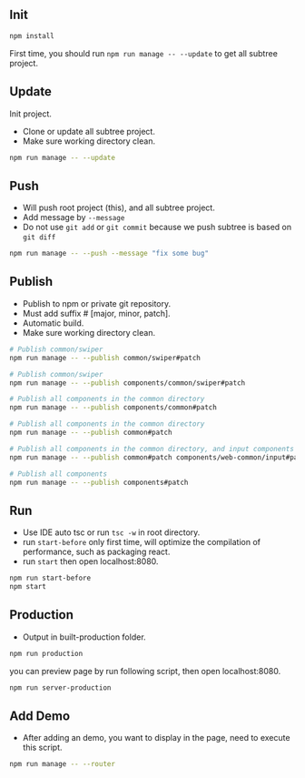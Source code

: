 ## Init

```bash
npm install
```

First time, you should run `npm run manage -- --update` to get all subtree project.

## Update

Init project.

- Clone or update all subtree project.
- Make sure working directory clean.

```bash
npm run manage -- --update
```

## Push

- Will push root project (this), and all subtree project.
- Add message by `--message`
- Do not use `git add` or `git commit` because we push subtree is based on `git diff`

```bash
npm run manage -- --push --message "fix some bug"
```

## Publish

- Publish to npm or private git repository.
- Must add suffix # [major, minor, patch].
- Automatic build.
- Make sure working directory clean.

```bash
# Publish common/swiper
npm run manage -- --publish common/swiper#patch
```

```bash
# Publish common/swiper
npm run manage -- --publish components/common/swiper#patch
```

```bash
# Publish all components in the common directory
npm run manage -- --publish components/common#patch
```

```bash
# Publish all components in the common directory
npm run manage -- --publish common#patch
```

```bash
# Publish all components in the common directory, and input components under web-common directory
npm run manage -- --publish common#patch components/web-common/input#patch
```

```bash
# Publish all components
npm run manage -- --publish components#patch
```

## Run

- Use IDE auto tsc or run `tsc -w` in root directory.
- run `start-before` only first time, will optimize the compilation of performance, such as packaging react.
- run `start` then open localhost:8080.

```bash
npm run start-before
npm start
```

## Production

- Output in built-production folder.

```bash
npm run production
```

you can preview page by run following script, then open localhost:8080.

```bash
npm run server-production
```

## Add Demo

- After adding an demo, you want to display in the page, need to execute this script.

```bash
npm run manage -- --router
```